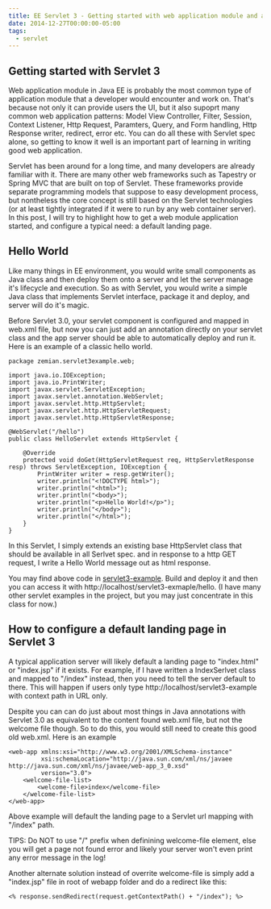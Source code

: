 ```yaml
---
title: EE Servlet 3 - Getting started with web application module and a landing page
date: 2014-12-27T00:00:00-05:00
tags:
  - servlet
---
```


## Getting started with Servlet 3

Web application module in Java EE is probably the most common type of application module that a developer would encounter and work on. That's because not only it can provide users the UI, but it also supoprt many common web application patterns: Model View Controller, Filter, Session, Context Listener, Http Request, Paramters, Query, and Form handling, Http Response writer, redirect, error etc. You can do all these with Servlet spec alone, so getting to know it well is an important part of learning in writing good web application.

Servlet has been around for a long time, and many developers are already familiar with it. There are many other web frameworks such as Tapestry or Spring MVC that are built on top of Servlet. These frameworks provide separate programming models that suppose to easy development process, but nontheless the core concept is still based on the Servlet technologies (or at least tightly integrated if it were to run by any web container server). In this post, I will try to highlight how to get a web module application started, and configure a typical need: a default landing page.

## Hello World

Like many things in EE environment, you would write small components as Java class and then deploy them onto a server and let the server manage it's lifecycle and execution. So as with Servlet, you would write a simple Java class that implements Servlet interface, package it and deploy, and server will do it's magic.

Before Servlet 3.0, your servlet component is configured and mapped in web.xml file, but now you can just add an annotation directly on your servlet class and the app server should be able to automatically deploy and run it. Here is an example of a classic hello world.
```
package zemian.servlet3example.web;

import java.io.IOException;
import java.io.PrintWriter;
import javax.servlet.ServletException;
import javax.servlet.annotation.WebServlet;
import javax.servlet.http.HttpServlet;
import javax.servlet.http.HttpServletRequest;
import javax.servlet.http.HttpServletResponse;

@WebServlet("/hello")
public class HelloServlet extends HttpServlet {

    @Override
    protected void doGet(HttpServletRequest req, HttpServletResponse resp) throws ServletException, IOException {
        PrintWriter writer = resp.getWriter();
        writer.println("<!DOCTYPE html>");
        writer.println("<html>");
        writer.println("<body>");
        writer.println("<p>Hello World!</p>");
        writer.println("</body>");
        writer.println("</html>");
    }
}
```
In this Servlet, I simply extends an existing base 
HttpServlet class that should be available in all Serlvet spec. and in 
response to a http GET request, I write a Hello World message out 
as html response.

You may find above code in  [servlet3-example](https://github.com/saltnlight5/java-ee6-examples/tree/master/servlet3-example). Build and deploy it and then you can access it with http://localhost/servlet3-exmaple/hello. (I have many other servlet examples in the project, but you may just concentrate in this class for now.)

## How to configure a default landing page in Servlet 3 

A typical application server will likely default a landing page to "index.html" or "index.jsp" if it exists. For example, if I have written a IndexSerlvet class and mapped to "/index" instead, then you need to tell the server default to there. This will happen if users only type http://localhost/servlet3-example with context path in URL only.

Despite you can can do just about most things in Java annotations with Servlet 3.0 as equivalent to the content found web.xml file, but not the welcome file though. So to do this, you would still need to create this good old web.xml. Here is an example
```
<web-app xmlns:xsi="http://www.w3.org/2001/XMLSchema-instance"
         xsi:schemaLocation="http://java.sun.com/xml/ns/javaee http://java.sun.com/xml/ns/javaee/web-app_3_0.xsd" 
         version="3.0">
    <welcome-file-list>
        <welcome-file>index</welcome-file>
    </welcome-file-list>
</web-app>
```
Above example will default the landing page to a Servlet url mapping with "/index" path.

TIPS: Do NOT to use "/" prefix when definining welcome-file element, else you will get a page not found error and likely your server won't even print any error message in the log! 

Another alternate solution instead of overrite welcome-file is simply add a "index.jsp" file in root of webapp folder and do a redirect like this:
```
<% response.sendRedirect(request.getContextPath() + "/index"); %>
```
